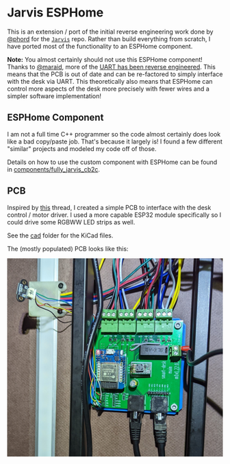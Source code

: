 # Jarvis ESPHome

This is an extension / port of the initial reverse engineering work done by [@phord](https://github.com/phord) for the [`Jarvis`](https://github.com/phord/Jarvis) repo.
Rather than build everything from scratch, I have ported most of the functionality to an ESPHome component.

**Note:** You almost certainly should not use this ESPHome component! Thanks to [@maraid](https://github.com/maraid), more of the [UART has been reverse engineered](https://github.com/maraid/Jarvis#technical-notes). This means that the PCB is out of date and can be re-factored to simply interface with the desk via UART. This theoretically also means that ESPHome can control more aspects of the desk more precisely with fewer wires and a simpler software implementation!

## ESPHome Component

I am not a full time C++ programmer so the code almost certainly does look like a bad copy/paste job.
That's because it largely is! I found a few different "similar" projects and modeled my code off of those.

Details on how to use the custom component with ESPHome can be found in [components/fully_jarvis_cb2c](components/fully_jarvis_cb2c).

## PCB

Inspired by [this](https://github.com/phord/Jarvis/discussions/18) thread, I created a simple PCB to interface with the desk control / motor driver.
I used a more capable ESP32 module specifically so I could drive some RGBWW LED strips as well.

See the [cad](cad/readme.md) folder for the KiCad files.

The (mostly populated) PCB looks like this:

![pcb-installed](./cad/pcb_installed.jpg)
